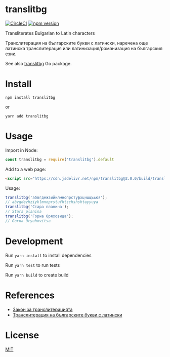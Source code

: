 translitbg
=================

[![CircleCI][cci-image]][cci-url] [![npm version][npm-image]][npm-url]

[cci-url]: https://circleci.com/gh/petarov/translitbg.js
[cci-image]: https://circleci.com/gh/petarov/translitbg.js.svg?style=svg
[npm-url]: https://www.npmjs.com/package/translitbg
[npm-image]: https://img.shields.io/npm/v/translitbg.svg

Transliterates Bulgarian to Latin characters

Транслитерация на българските букви с латински, наречена още латинска транслитерация или латинизация/романизация на българския език.

See also [translitbg](https://github.com/petarov/translitbg) Go package.

# Install

    npm install translitbg

or

    yarn add translitbg

# Usage

Import in Node:

```javascript
const translitbg = require('translitbg').default
```

Add to a web page:

```html
<script src="https://cdn.jsdelivr.net/npm/translitbg@2.0.0/build/translitbg.js"></script>
```

Usage:

```javascript
translitbg('абвгдежзийклмнопрстуфхцчшщъьюя');
// abvgdezhziyklmnoprstufhtschshshtayyuya
translitbg('Стара планина');
// Stara planina
translitbg('Горна Оряховица');
// Gorna Oryahovitsa
```

# Development

Run `yarn install` to install dependencies

Run `yarn test` to run tests

Run `yarn build` to create build

# References

* [Закон за транслитерацията](http://bg.wikisource.org/wiki/%D0%97%D0%B0%D0%BA%D0%BE%D0%BD_%D0%B7%D0%B0_%D1%82%D1%80%D0%B0%D0%BD%D1%81%D0%BB%D0%B8%D1%82%D0%B5%D1%80%D0%B0%D1%86%D0%B8%D1%8F%D1%82%D0%B0)
* [Транслитерация на българските букви с латински](http://bg.wikipedia.org/wiki/%D0%A2%D1%80%D0%B0%D0%BD%D1%81%D0%BB%D0%B8%D1%82%D0%B5%D1%80%D0%B0%D1%86%D0%B8%D1%8F_%D0%BD%D0%B0_%D0%B1%D1%8A%D0%BB%D0%B3%D0%B0%D1%80%D1%81%D0%BA%D0%B8%D1%82%D0%B5_%D0%B1%D1%83%D0%BA%D0%B2%D0%B8_%D1%81_%D0%BB%D0%B0%D1%82%D0%B8%D0%BD%D1%81%D0%BA%D0%B8)

# License

[MIT](LICENSE)

